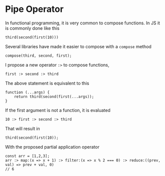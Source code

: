 # Pipe Operator
In functional programming, it is very common to compose functions. In JS it is commonly done like this

```
third(second(first(10)))
```
Several libraries have made it easier to compose with a `compose` method
```
compose(third, second, first);
```

I propose a new operator `:>` to compose functions,
```
first :> second :> third
```

The above statement is equivalent to this
```
function (...args) {
    return third(second(first(...args));
}
```

If the first argument is not a function, it is evaluated
```
10 :> first :> second :> third
```
That will result in
```
third(second(first(10));
```

With the proposed partial application operator
```
const arr = [1,2,3];
arr :> map:(x => x + 1) :> filter:(x => x % 2 === 0) :> reduce:((prev, val) => prev + val, 0)
// 6
```
